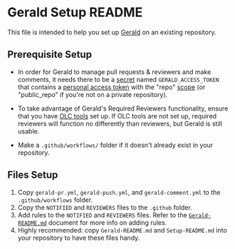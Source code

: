 # Gerald Setup README

This file is intended to help you set up [Gerald](github.com/Khan/gerald) on an existing repository.

## Prerequisite Setup

* In order for Gerald to manage pull requests & reviewers and make comments, it needs there to be a [secret](https://docs.github.com/en/actions/configuring-and-managing-workflows/creating-and-storing-encrypted-secrets#creating-encrypted-secrets-for-a-repository) named `GERALD_ACCESS_TOKEN` that contains a [personal access token](https://github.com/settings/tokens/new) with the "repo" [scope](https://docs.github.com/en/developers/apps/scopes-for-oauth-apps) (or "public_repo" if you're not on a private repository).

* To take advantage of Gerald's Required Reviewers functionality, ensure that you have [OLC tools](github.com/Khan/our-lovely-cli) set up. If OLC tools are not set up, required reviewers will function no differently than reviewers, but Gerald is still usable.

* Make a `.github/workflows/` folder if it doesn't already exist in your repository.

## Files Setup

1. Copy `gerald-pr.yml`, `gerald-push.yml`, and `gerald-comment.yml` to the `.github/workflows` folder.
2. Copy the `NOTIFIED` and `REVIEWERS` files to the `.github` folder.
3. Add rules to the `NOTIFIED` and `REVIEWERS` files. Refer to the [`Gerald-README.md`](./Gerald-README.md) document for more info on adding rules.
4. Highly recommended: copy `Gerald-README.md` and `Setup-README.md` into your repository to have these files handy.
